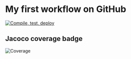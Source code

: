 # My first workflow on GitHub

[![Compile, test, deploy](https://github.com/w-zerita/vttp2022paf_day22/actions/workflows/main.yaml/badge.svg)](https://github.com/w-zerita/vttp2022paf_day22/actions/workflows/main.yaml)

<!-- /Users/zerita3101/Projects/vttp2022/giphy/.github/workflows/main.yaml -->

## Jacoco coverage badge
![Coverage](https://zspace97.sgp1.digitaloceanspaces.com/coverage/vttp2022-PAF-giphy/jacoco.svg)